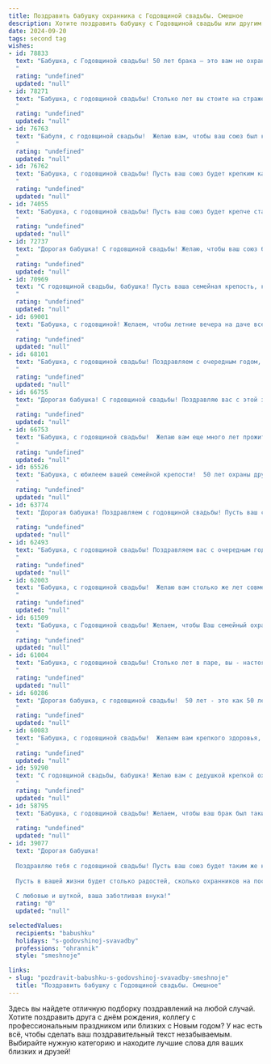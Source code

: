 ```yaml
---
title: Поздравить бабушку охранника с Годовщиной свадьбы. Смешное
description: Хотите поздравить бабушку с Годовщиной свадьбы или другим праздником? Наш ИИ создаст незабываемое поздравление, а вы обязательно выделитесь среди других.  
date: 2024-09-20
tags: second tag
wishes:
- id: 78833
  text: "Бабушка, с Годовщиной свадьбы! 50 лет брака – это вам не охранник на посту, тут надо было выдержать не одну ночную смену, а целую жизнь! 🥳  Поздравляем вас с этой замечательной датой и желаем, чтобы ваша любовь всегда была на страже вашего счастья! 👮‍♀️❤️
  "
  rating: "undefined"
  updated: "null"
- id: 78271
  text: "Бабушка, с годовщиной свадьбы! Столько лет вы стоите на страже семейного счастья, как настоящий охранник! Пусть впереди вас ждут еще много лет любви,  а мы будем  всегда рады  попасть в вашу \"охранную зону\"! 😊
  "
  rating: "undefined"
  updated: "null"
- id: 76763
  text: "Бабуля, с годовщиной свадьбы!  Желаю вам, чтобы ваш союз был крепким, как стальная дверь, которую охраняет дедушка, – незыблемым и всегда под надежной защитой!  🎉🥳
  "
  rating: "undefined"
  updated: "null"
- id: 76762
  text: "Бабушка, с годовщиной свадьбы! Пусть ваш союз будет крепким как броня, которую вы охраняете всю жизнь! 🎉🎊
  "
  rating: "undefined"
  updated: "null"
- id: 74055
  text: "Бабушка, с годовщиной свадьбы! Пусть ваш союз будет крепче стального сейфа, а любовь - ярче прожектора в ночной смене! 😂
  "
  rating: "undefined"
  updated: "null"
- id: 72737
  text: "Дорогая бабушка! С годовщиной свадьбы! Желаю, чтобы ваш союз был крепким, как броня охранника, неуязвимым для любых неприятностей, и чтобы в вашей семье всегда царили мир, любовь и благополучие!
  "
  rating: "undefined"
  updated: "null"
- id: 70969
  text: "С годовщиной свадьбы, бабушка! Пусть ваша семейная крепость, которую вы так надежно охраняете, стоит вечно, а враги (включая мышей в кладовой) боятся даже приближаться к ее стенам! 🎉
  "
  rating: "undefined"
  updated: "null"
- id: 69001
  text: "Бабушка, с годовщиной! Желаем, чтобы летние вечера на даче всегда проходили спокойно, а любимые внуки приносили только радость, а не царапины на твоей новой машине! 😉
  "
  rating: "undefined"
  updated: "null"
- id: 68101
  text: "Бабушка, с годовщиной свадьбы! Поздравляем с очередным годом, прожитым под защитой вашего \"домашнего охранника\"! Желаем, чтобы он всегда был начеку, но отпускал вас на сладкое! 😉
  "
  rating: "undefined"
  updated: "null"
- id: 66755
  text: "Дорогая бабушка! С годовщиной свадьбы! Поздравляю вас с этой знаменательной датой! Надеюсь, ваш дедушка до сих пор боится твоей \"охранной\" системы, которую ты установила, чтобы он не ходил \"налево\"! 😄
  "
  rating: "undefined"
  updated: "null"
- id: 66753
  text: "Бабушка, с годовщиной свадьбы!  Желаю вам еще много лет прожить в мире и согласии, ведь для охраны вашей любви даже самый строгий охранник не нужен -  у вас  и так  нерушимая крепость! 🎉
  "
  rating: "undefined"
  updated: "null"
- id: 65526
  text: "Бабушка, с юбилеем вашей семейной крепости!  50 лет охраны друг друга - это не просто юбилей, это настоящий стаж работы в сфере безопасности! Желаем вам, чтобы ваша любовь была всегда \"на стороже\", а семейное счастье - \"под надежной защитой\"  от любых невзгод! 🎉
  "
  rating: "undefined"
  updated: "null"
- id: 63774
  text: "Дорогая бабушка! Поздравляем с годовщиной свадьбы! Пусть ваш семейный \"патруль\" всегда будет начеку, а \"пост\" любви и взаимопонимания никогда не сдается! 🎉🥂
  "
  rating: "undefined"
  updated: "null"
- id: 62493
  text: "Бабушка, с годовщиной свадьбы! Поздравляем вас с очередным годом совместной охраны семейного очага! Желаем вам крепости духа, железных нервов и чтобы все \"нарушители спокойствия\" задерживались на подходе к вашему дому!
  "
  rating: "undefined"
  updated: "null"
- id: 62003
  text: "Бабушка, с годовщиной свадьбы!  Желаю вам столько же лет совместной жизни, сколько у вас было на службе \"охранником\" - без единого происшествия, без тревожных звонков, и с большим количеством  приятных \"подарков\" от судьбы!
  "
  rating: "undefined"
  updated: "null"
- id: 61509
  text: "Бабушка, с Годовщиной свадьбы! Желаем, чтобы Ваш семейный охранник (т.е. дедушка) и дальше защищал вас от всех невзгод, а ваша любовь была крепкой, как стальная дверь, которую он охраняет! 😉
  "
  rating: "undefined"
  updated: "null"
- id: 61004
  text: "Бабушка, с годовщиной свадьбы! Столько лет в паре, вы - настоящие охранники семейного очага!  Пусть ваши отношения всегда будут такими же крепкими, как стальная дверь, и уютными, как комната отдыха. Желаем вам еще много лет счастья, здоровья и, конечно, вкусных пирожков!
  "
  rating: "undefined"
  updated: "null"
- id: 60286
  text: "Дорогая бабушка, с годовщиной свадьбы!  50 лет - это как 50 лет на посту охраны, только вместо охраны ценностей, вы охраняли свою любовь!  За это время вы, как настоящие профессионалы, обезвредили немало невзгод,  и  ни один враг не смог проникнуть в ваш дом!  Поздравляем с такой  крепкой обороной!  Желаем, чтобы ваша любовь была так же прочна, как  пуленепробиваемый  щит! 😉
  "
  rating: "undefined"
  updated: "null"
- id: 60083
  text: "Бабушка, с годовщиной свадьбы!  Желаем вам крепкого здоровья, как у охранника на вахте, и любви, которая не угаснет даже после тысячи тревожных сигналов! 😉
  "
  rating: "undefined"
  updated: "null"
- id: 59290
  text: "С годовщиной свадьбы, бабушка! Желаю вам с дедушкой крепкой охраны от всех невзгод, а дома - мира и согласия, чтобы даже самый хитрый воришка не сумел украсть ваши счастливые годы! 😄
  "
  rating: "undefined"
  updated: "null"
- id: 58795
  text: "Бабушка, с годовщиной свадьбы! Желаем, чтобы ваш брак был таким же крепким и надежным, как ваш дедушка на посту охранника! Пусть он и дальше защищает вас от всех бед и невзгод, а вы – от скуки и однообразия! 😄
  "
  rating: "undefined"
  updated: "null"
- id: 39077
  text: "Дорогая бабушка!
  
  Поздравляю тебя с годовщиной свадьбы! Пусть ваш союз будет таким же крепким, как охранник на посту — надежным, стойким и готовым защитить друг друга от всех невзгод! Вы как два стража любви, непробиваемые и незаменимые.
  
  Пусть в вашей жизни будет столько радостей, сколько охранников на посту, а заботы обходят стороной, как нарушители правопорядка. Желаю вам здоровья, счастья и долгих совместных лет, наполненных смехом и радостью!
  
  С любовью и шуткой, ваша заботливая внука!"
  rating: "0"
  updated: "null"

selectedValues:
  recipients: "babushku"
  holidays: "s-godovshinoj-svavadby"
  professions: "ohrannik"
  style: "smeshnoje"

links:
- slug: "pozdravit-babushku-s-godovshinoj-svavadby-smeshnoje"
  title: "Поздравить бабушку с Годовщиной свадьбы. Смешное"
---
```


Здесь вы найдете отличную подборку поздравлений на любой случай. 
Хотите поздравить друга с днём рождения, коллегу с профессиональным праздником или близких с Новым годом? У нас есть всё, чтобы сделать ваш поздравительный текст незабываемым. Выбирайте нужную категорию и находите лучшие слова для ваших близких и друзей!

